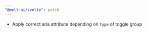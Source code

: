 ```yaml
---
"@melt-ui/svelte": patch
---
```


- Apply correct aria attribute depending on `type` of toggle group
